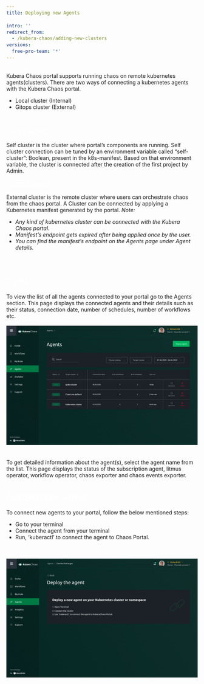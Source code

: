 ```yaml
---
title: Deploying new Agents

intro: ''
redirect_from:
  - /kubera-chaos/adding-new-clusters
versions:
  free-pro-team: '*'
---
```


<br>
Kubera Chaos portal supports running chaos on remote kubernetes agents(clusters). There are two ways of connecting a kubernetes agents with the Kubera Chaos portal.

- Local cluster (Internal)
- Gitops cluster (External)
<br>
<p style="color:white;font-size:16px;">Local Clusters:</p>
Self cluster is the cluster where portal’s components are running. Self cluster connection can be tuned by an environment variable called “self-cluster”: Boolean, present in the k8s-manifest. Based on that environment variable, the cluster is connected after the creation of the first project by Admin.
<br>
<p style="color:white;font-size:16px;">Gitops Clusters:</p>
External cluster is the remote cluster where users can orchestrate chaos from the chaos portal. A Cluster can be connected by applying a Kubernetes manifest generated by the portal. 

<i>
Note: 

- Any kind of kubernetes cluster can be connected with the Kubera Chaos portal.
- Manifest’s endpoint gets expired after being applied once by the user.
- You can find the manifest’s endpoint on the Agents page under Agent details.
</i>
<br><br>
<p style="color:white;font-size:20px;">Agents:</p>
To view the list of all the agents connected to your portal go to the Agents section. This page displays the connected agents and their details such as their status, connection date, number of schedules, number of workflows etc. 
<br>
<br><center><img class="image-with-border" src="/assets/images/developer/adding-new-cluster/ListOfAgents.png"></center>
<br>
<br>
To get detailed information about the agent(s), select the agent name from the list. 
This page displays the status of the subscription agent, litmus operator, workflow operator, chaos exporter and chaos events exporter.
<br>
<br>
<p style="color:white;font-size:20px;">Deploying new agents:</p>
To connect new agents to your portal, follow the below mentioned steps:

- Go to your terminal
- Connect the agent from your terminal
- Run, ‘kuberactl’ to connect the agent to Chaos Portal.
<br>
<br><center><img class="image-with-border" src="/assets/images/developer/adding-new-cluster/DeployingAnAgent.png"></center>
<br>
<br>
